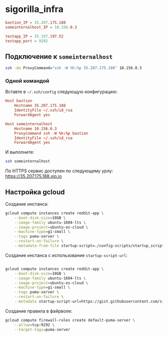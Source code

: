 # sigorilla_infra

```conf
bastion_IP = 35.207.175.188
someinternalhost_IP = 10.156.0.3

testapp_IP = 35.197.197.52
testapp_port = 9292
```

## Подключение к `someinternalhost`

```bash
ssh -Ao ProxyCommand="ssh -W %h:%p 35.207.175.188" 10.156.0.3
```

### Одной командой

Вставте в `~/.ssh/config` следующую конфигурацию:

```conf
Host bastion
    Hostname 35.207.175.188
    IdentityFile ~/.ssh/id_rsa
    ForwardAgent yes

Host someinternalhost
    Hostname 10.156.0.3
    ProxyCommand ssh -W %h:%p bastion
    IdentityFile ~/.ssh/id_rsa
    ForwardAgent yes
```

И выполните:

```bash
ssh someinternalhost
```

По HTTPS сервис доступен по следующему урлу: https://35.207.175.188.xip.io

## Настройка gcloud

Создание инстанса:

```sh
gcloud compute instances create reddit-app \
    --boot-disk-size=10GB \
    --image-family ubuntu-1604-lts \
    --image-project=ubuntu-os-cloud \
    --machine-type=g1-small \
    --tags puma-server \
    --restart-on-failure \
    --metadata-from-file startup-script=./config-scripts/startup_script.sh
```

Создание инстанса с использование `startup-script-url`:

```sh

gcloud compute instances create reddit-app \
    --boot-disk-size=10GB \
    --image-family ubuntu-1604-lts \
    --image-project=ubuntu-os-cloud \
    --machine-type=g1-small \
    --tags puma-server \
    --restart-on-failure \
    --metadata startup-script-url=https://gist.githubusercontent.com/sigorilla/a10ba37df3f27082240d88a270130c7c/raw/b96823fb28e5b6252edf84e4c293ecd1b8be9d28/startup_script.sh
```

Создание правила в файрволе:

```sh
gcloud compute firewall-rules create default-puma-server \
    --allow=tcp:9292 \
    --target-tags=puma-server
```
